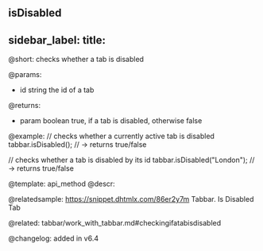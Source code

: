 isDisabled
---
sidebar_label: 
title: 
---          

@short: checks whether a tab is disabled


@params:
- id	string      the id of a tab


@returns:
- param	boolean     true, if a tab is disabled, otherwise false


@example:
// checks whether a currently active tab is disabled
tabbar.isDisabled();  // -> returns true/false 

// checks whether a tab is disabled by its id
tabbar.isDisabled("London"); // -> returns true/false



@template: api_method
@descr:

@relatedsample: https://snippet.dhtmlx.com/86er2y7m	Tabbar. Is Disabled Tab

@related: tabbar/work_with_tabbar.md#checkingifatabisdisabled

@changelog: added in v6.4


